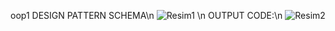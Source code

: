 oop1
DESIGN PATTERN SCHEMA\n
![Resim1](https://user-images.githubusercontent.com/57302933/158239892-d752c6ac-c743-472b-b267-4ae7ea7a667a.jpg)
\n
OUTPUT CODE:\n 
![Resim2](https://user-images.githubusercontent.com/57302933/158240064-1a19e1ae-4b47-4e79-9eff-bb337a481fba.jpg)
